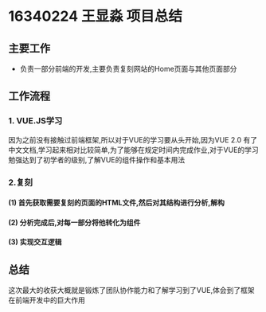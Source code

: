 # 16340224 王显淼 项目总结

## 主要工作

* 负责一部分前端的开发,主要负责复刻网站的Home页面与其他页面部分

## 工作流程

### 1. VUE.JS学习

因为之前没有接触过前端框架,所以对于VUE的学习要从头开始,因为VUE 2.0 有了中文文档,学习起来相对比较简单,为了能够在规定时间内完成作业,对于VUE的学习勉强达到了初学者的级别,了解VUE的组件操作和基本用法

### 2.复刻

#### (1) 首先获取需要复刻的页面的HTML文件,然后对其结构进行分析,解构

#### (2) 分析完成后,对每一部分将他转化为组件

#### (3) 实现交互逻辑

## 总结

这次最大的收获大概就是锻炼了团队协作能力和了解学习到了VUE,体会到了框架在前端开发中的巨大作用
